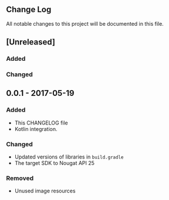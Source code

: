 ## Change Log
All notable changes to this project will be documented in this file.



## [Unreleased]
### Added


### Changed





## 0.0.1 - 2017-05-19
### Added
- This CHANGELOG file
- Kotlin integration.

### Changed
- Updated versions of libraries in `build.gradle`
- The target SDK to Nougat API 25

### Removed
- Unused image resources



[0.0.2]: https://github.com/
